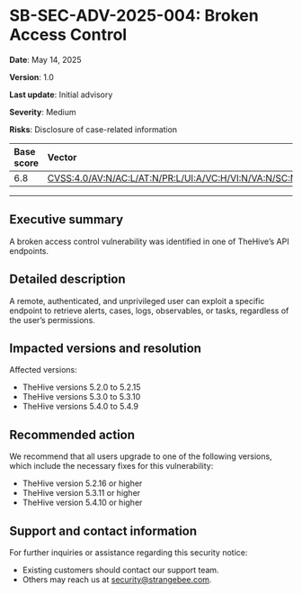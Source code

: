 # SB-SEC-ADV-2025-004: Broken Access Control

**Date**: May 14, 2025

**Version**: 1.0

**Last update**: Initial advisory

**Severity**: Medium

**Risks**: Disclosure of case-related information

| Base score  | Vector          |
| :--------------- |:---------------|
| 6.8  | [CVSS:4.0/AV:N/AC:L/AT:N/PR:L/UI:A/VC:H/VI:N/VA:N/SC:N/SI:N/SA:N](https://www.first.org/cvss/calculator/4-0#CVSS:4.0/AV:N/AC:L/AT:N/PR:L/UI:A/VC:H/VI:N/VA:N/SC:N/SI:N/SA:N) |

---

## Executive summary

A broken access control vulnerability was identified in one of TheHive’s API endpoints.

## Detailed description

A remote, authenticated, and unprivileged user can exploit a specific endpoint to retrieve alerts, cases, logs, observables, or tasks, regardless of the user’s permissions.

## Impacted versions and resolution

Affected versions:

* TheHive versions 5.2.0 to 5.2.15
* TheHive versions 5.3.0 to 5.3.10
* TheHive versions 5.4.0 to 5.4.9

## Recommended action

We recommend that all users upgrade to one of the following versions, which include the necessary fixes for this vulnerability:

* TheHive version 5.2.16 or higher
* TheHive version 5.3.11 or higher
* TheHive version 5.4.10 or higher

## Support and contact information

For further inquiries or assistance regarding this security notice:

* Existing customers should contact our support team.
* Others may reach us at security@strangebee.com.